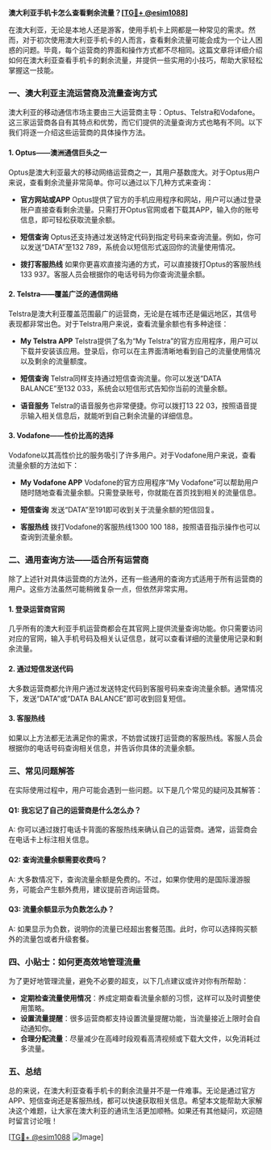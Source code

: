 **澳大利亚手机卡怎么查看剩余流量？[[TG💪+ @esim1088](https://t.me/s/esim1088)]**

在澳大利亚，无论是本地人还是游客，使用手机卡上网都是一种常见的需求。然而，对于初次使用澳大利亚手机卡的人而言，查看剩余流量可能会成为一个让人困惑的问题。毕竟，每个运营商的界面和操作方式都不尽相同。这篇文章将详细介绍如何在澳大利亚查看手机卡的剩余流量，并提供一些实用的小技巧，帮助大家轻松掌握这一技能。

### **一、澳大利亚主流运营商及流量查询方式**

澳大利亚的移动通信市场主要由三大运营商主导：Optus、Telstra和Vodafone。这三家运营商各自有其特点和优势，而它们提供的流量查询方式也略有不同。以下我们将逐一介绍这些运营商的具体操作方法。

#### **1. Optus——澳洲通信巨头之一**

Optus是澳大利亚最大的移动网络运营商之一，其用户基数庞大。对于Optus用户来说，查看剩余流量非常简单。你可以通过以下几种方式来查询：

- **官方网站或APP**
  Optus提供了官方的手机应用程序和网站，用户可以通过登录账户直接查看剩余流量。只需打开Optus官网或者下载其APP，输入你的账号信息，即可轻松获取流量余额。

- **短信查询**
  Optus还支持通过发送特定代码到指定号码来查询流量。例如，你可以发送“DATA”至132 789，系统会以短信形式返回你的流量使用情况。

- **拨打客服热线**
  如果你更喜欢直接沟通的方式，可以直接拨打Optus的客服热线133 937。客服人员会根据你的电话号码为你查询流量余额。

#### **2. Telstra——覆盖广泛的通信网络**

Telstra是澳大利亚覆盖范围最广的运营商，无论是在城市还是偏远地区，其信号表现都非常出色。对于Telstra用户来说，查看流量余额也有多种途径：

- **My Telstra APP**
  Telstra提供了名为“My Telstra”的官方应用程序，用户可以下载并安装该应用。登录后，你可以在主界面清晰地看到自己的流量使用情况以及剩余的流量额度。

- **短信查询**
  Telstra同样支持通过短信查询流量。你可以发送“DATA BALANCE”至132 033，系统会以短信形式告知你当前的流量余额。

- **语音服务**
  Telstra的语音服务也非常便捷。你可以拨打13 22 03，按照语音提示输入相关信息后，就能听到自己剩余流量的详细信息。

#### **3. Vodafone——性价比高的选择**

Vodafone以其高性价比的服务吸引了许多用户。对于Vodafone用户来说，查看流量余额的方法如下：

- **My Vodafone APP**
  Vodafone的官方应用程序“My Vodafone”可以帮助用户随时随地查看流量余额。只需登录账号，你就能在首页找到相关的流量信息。

- **短信查询**
  发送“DATA”至191即可收到关于流量余额的短信回复。

- **客服热线**
  拨打Vodafone的客服热线1300 100 188，按照语音指示操作也可以查询到流量余额。

### **二、通用查询方法——适合所有运营商**

除了上述针对具体运营商的方法外，还有一些通用的查询方式适用于所有运营商的用户。这些方法虽然可能稍微复杂一点，但依然非常实用。

#### **1. 登录运营商官网**
几乎所有的澳大利亚手机运营商都会在其官网上提供流量查询功能。你只需要访问对应的官网，输入手机号码及相关认证信息，就可以查看详细的流量使用记录和剩余流量。

#### **2. 通过短信发送代码**
大多数运营商都允许用户通过发送特定代码到客服号码来查询流量余额。通常情况下，发送“DATA”或“DATA BALANCE”即可收到回复短信。

#### **3. 客服热线**
如果以上方法都无法满足你的需求，不妨尝试拨打运营商的客服热线。客服人员会根据你的电话号码查询相关信息，并告诉你具体的流量余额。

### **三、常见问题解答**

在实际使用过程中，用户可能会遇到一些问题。以下是几个常见的疑问及其解答：

#### **Q1: 我忘记了自己的运营商是什么怎么办？**
A: 你可以通过拨打电话卡背面的客服热线来确认自己的运营商。通常，运营商会在电话卡上标注相关信息。

#### **Q2: 查询流量余额需要收费吗？**
A: 大多数情况下，查询流量余额是免费的。不过，如果你使用的是国际漫游服务，可能会产生额外费用，建议提前咨询运营商。

#### **Q3: 流量余额显示为负数怎么办？**
A: 如果显示为负数，说明你的流量已经超出套餐范围。此时，你可以选择购买额外的流量包或者升级套餐。

### **四、小贴士：如何更高效地管理流量**

为了更好地管理流量，避免不必要的超支，以下几点建议或许对你有所帮助：

- **定期检查流量使用情况**：养成定期查看流量余额的习惯，这样可以及时调整使用策略。
- **设置流量提醒**：很多运营商都支持设置流量提醒功能，当流量接近上限时会自动通知你。
- **合理分配流量**：尽量减少在高峰时段观看高清视频或下载大文件，以免消耗过多流量。

### **五、总结**

总的来说，在澳大利亚查看手机卡的剩余流量并不是一件难事。无论是通过官方APP、短信查询还是客服热线，都可以快速获取相关信息。希望本文能帮助大家解决这个难题，让大家在澳大利亚的通讯生活更加顺畅。如果还有其他疑问，欢迎随时留言讨论哦！

[[TG💪+ @esim1088](https://t.me/s/esim1088) ![Image](https://i.postimg.cc/4NQfJmqS/Snipaste-2025-05-13-00-14-12.png)]